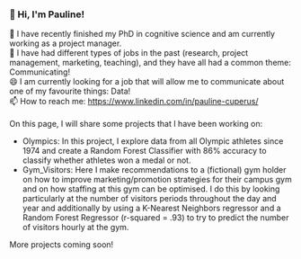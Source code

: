 ### 👋 Hi, I'm Pauline!
🔭 I have recently finished my PhD in cognitive science and am currently working as a project manager. <br />
💬 I have had different types of jobs in the past (research, project management, marketing, teaching),
   and they have all had a common theme: Communicating!<br />
😄 I am currently looking for a job that will allow me to communicate about one of my favourite things: Data! <br />
📫 How to reach me: https://www.linkedin.com/in/pauline-cuperus/<br />
<br />
On this page, I will share some projects that I have been working on:<br />
- Olympics: In this project, I explore data from all Olympic athletes since 1974 and create a Random Forest Classifier
  with 86% accuracy to classify whether athletes won a medal or not.<br />
- Gym_Visitors: Here I make recommendations to a (fictional) gym holder on how to improve marketing/promotion strategies
  for their campus gym and on how staffing at this gym can be optimised. I do this by looking particularly at the number of
  visitors periods throughout the day and year and additionally by using a K-Nearest Neighbors regressor and a Random Forest
  Regressor (r-squared = .93) to try to predict the number of visitors hourly at the gym.  <br />

More projects coming soon!

<!--
**PaulineAC/PaulineAC** is a ✨ _special_ ✨ repository because its `README.md` (this file) appears on your GitHub profile.

Here are some ideas to get you started:

- 🔭 I’m currently working on ...
- 🌱 I’m currently learning ...
- 👯 I’m looking to collaborate on ...
- 🤔 I’m looking for help with ...
- 💬 Ask me about ...
- 📫 How to reach me: ...
- 😄 Pronouns: ...
- ⚡ Fun fact: ...
-->
